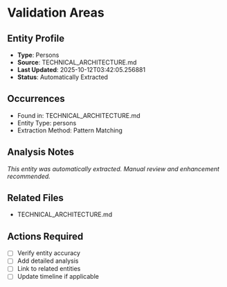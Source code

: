 # Validation Areas

## Entity Profile
- **Type**: Persons
- **Source**: TECHNICAL_ARCHITECTURE.md
- **Last Updated**: 2025-10-12T03:42:05.256881
- **Status**: Automatically Extracted

## Occurrences
- Found in: TECHNICAL_ARCHITECTURE.md
- Entity Type: persons
- Extraction Method: Pattern Matching

## Analysis Notes
*This entity was automatically extracted. Manual review and enhancement recommended.*

## Related Files
- TECHNICAL_ARCHITECTURE.md

## Actions Required
- [ ] Verify entity accuracy
- [ ] Add detailed analysis
- [ ] Link to related entities
- [ ] Update timeline if applicable
